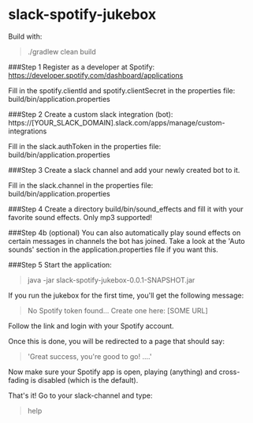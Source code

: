 # slack-spotify-jukebox

Build with:
> ./gradlew clean build

###Step 1
Register as a developer at Spotify: https://developer.spotify.com/dashboard/applications

Fill in the spotify.clientId and spotify.clientSecret in the properties file:
build/bin/application.properties

###Step 2
Create a custom slack integration (bot): https://[YOUR_SLACK_DOMAIN].slack.com/apps/manage/custom-integrations

Fill in the slack.authToken in the properties file:
build/bin/application.properties

###Step 3
Create a slack channel and add your newly created bot to it.

Fill in the slack.channel in the properties file:
build/bin/application.properties

###Step 4
Create a directory build/bin/sound_effects and fill it with your favorite sound effects. Only mp3 supported!

###Step 4b (optional)
You can also automatically play sound effects on certain messages in channels the bot has joined. Take a look at the 'Auto sounds' section in the application.properties file if you want this.

###Step 5
Start the application:
> java -jar slack-spotify-jukebox-0.0.1-SNAPSHOT.jar

If you run the jukebox for the first time, you'll get the following message:
> No Spotify token found... Create one here: [SOME URL]

Follow the link and login with your Spotify account.

Once this is done, you will be redirected to a page that should say: 
> 'Great success, you're good to go! ....'

Now make sure your Spotify app is open, playing (anything) and cross-fading is disabled (which is the default).

That's it! Go to your slack-channel and type:
> help
